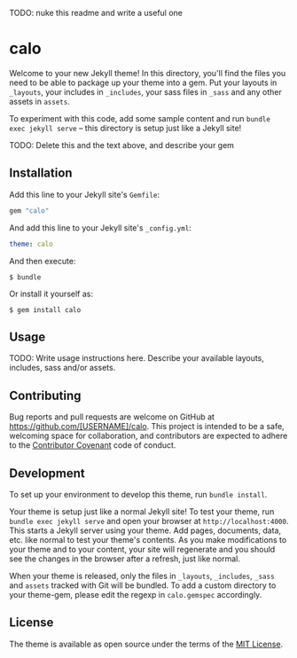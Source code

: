 TODO: nuke this readme and write a useful one

# calo

Welcome to your new Jekyll theme! In this directory, you'll find the files you need to be able to package up your theme into a gem. Put your layouts in `_layouts`, your includes in `_includes`, your sass files in `_sass` and any other assets in `assets`.

To experiment with this code, add some sample content and run `bundle exec jekyll serve` – this directory is setup just like a Jekyll site!

TODO: Delete this and the text above, and describe your gem

## Installation

Add this line to your Jekyll site's `Gemfile`:

```ruby
gem "calo"
```

And add this line to your Jekyll site's `_config.yml`:

```yaml
theme: calo
```

And then execute:

    $ bundle

Or install it yourself as:

    $ gem install calo

## Usage

TODO: Write usage instructions here. Describe your available layouts, includes, sass and/or assets.

## Contributing

Bug reports and pull requests are welcome on GitHub at https://github.com/[USERNAME]/calo. This project is intended to be a safe, welcoming space for collaboration, and contributors are expected to adhere to the [Contributor Covenant](https://www.contributor-covenant.org/) code of conduct.

## Development

To set up your environment to develop this theme, run `bundle install`.

Your theme is setup just like a normal Jekyll site! To test your theme, run `bundle exec jekyll serve` and open your browser at `http://localhost:4000`. This starts a Jekyll server using your theme. Add pages, documents, data, etc. like normal to test your theme's contents. As you make modifications to your theme and to your content, your site will regenerate and you should see the changes in the browser after a refresh, just like normal.

When your theme is released, only the files in `_layouts`, `_includes`, `_sass` and `assets` tracked with Git will be bundled.
To add a custom directory to your theme-gem, please edit the regexp in `calo.gemspec` accordingly.

## License

The theme is available as open source under the terms of the [MIT License](https://opensource.org/licenses/MIT).
